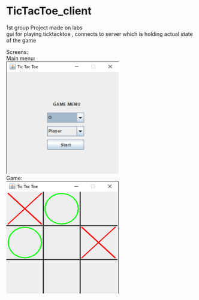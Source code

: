 # TicTacToe_client
1st group Project made on labs <br>
gui for playing ticktacktoe ,
connects to server which is holding actual state of the game

Screens: <br>
Main menu:<br>
<img src ="https://github.com/fay3r/TicTacToe_client/blob/master/img/1.png?raw=true" width="300" height="300"/><br>
Game:<br>
<img src ="https://github.com/fay3r/TicTacToe_client/blob/master/img/2.png?raw=true" width="300" height="300"/><br>
